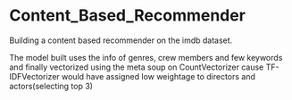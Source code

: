 # Content_Based_Recommender
Building a content based recommender on the imdb dataset.

The model built uses the info of genres, crew members and few keywords and finally vectorized using the meta soup on CountVectorizer 
cause TF-IDFVectorizer would have assigned low weightage to directors and actors(selecting top 3)

